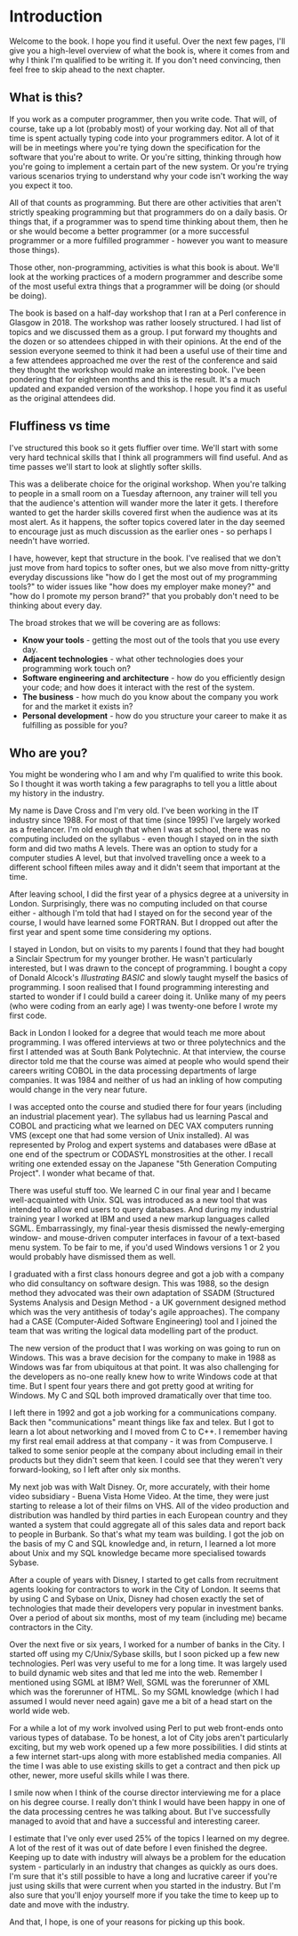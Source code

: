 # Introduction

Welcome to the book. I hope you find it useful. Over the next few pages, I'll
give you a high-level overview of what the book is, where it comes from and
why I think I'm qualified to be writing it. If you don't need convincing,
then feel free to skip ahead to the next chapter.

## What is this?

If you work as a computer programmer, then you write code. That will, of
course, take up a lot (probably most) of your working day. Not all of that
time is spent actually typing code into your programmers editor. A lot of it
will be in meetings where you're tying down the specification for the software
that you're about to write. Or you're sitting, thinking through how you're
going to implement a certain part of the new system. Or you're trying various
scenarios trying to understand why your code isn't working the way you expect
it too.

All of that counts as programming. But there are other activities that aren't
strictly speaking programming but that programmers do on a daily basis. Or
things that, if a programmer was to spend time thinking about them, then he or
she would become a better programmer (or a more successful programmer or
a more fulfilled programmer - however you want to measure those things).

Those other, non-programming, activities is what this book is about. We'll
look at the working practices of a modern programmer and describe some of the
most useful extra things that a programmer will be doing (or should be doing).

The book is based on a half-day workshop that I ran at a Perl conference in
Glasgow in 2018. The workshop was rather loosely structured. I had list of
topics and we discussed them as a group. I put forward my thoughts and the
dozen or so attendees chipped in with their opinions. At the end of the session
everyone seemed to think it had been a useful use of their time and a few
attendees approached me over the rest of the conference and said they thought
the workshop would make an interesting book. I've been pondering that for
eighteen months and this is the result. It's a much updated and expanded
version of the workshop. I hope you find it as useful as the original attendees
did.

## Fluffiness vs time

I've structured this book so it gets fluffier over time. We'll start with some
very hard technical skills that I think all programmers will find useful. And
as time passes we'll start to look at slightly softer skills.

This was a deliberate choice for the original workshop. When you're talking
to people in a small room on a Tuesday afternoon, any trainer will tell you
that the audience's attention will wander more the later it gets. I therefore
wanted to get the harder skills covered first when the audience was at its
most alert. As it happens, the softer topics covered later in the day seemed to
encourage just as much discussion as the earlier ones - so perhaps I needn't
have worried.

I have, however, kept that structure in the book. I've realised that we don't
just move from hard topics to softer ones, but we also move from nitty-gritty
everyday discussions like "how do I get the most out of my programming tools?"
to wider issues like "how does my employer make money?" and "how do I promote
my person brand?" that you probably don't need to be thinking about every day.

The broad strokes that we will be covering are as follows:

* **Know your tools** - getting the most out of the tools that you use every
day.
* **Adjacent technologies** - what other technologies does your programming
work touch on?
* **Software engineering and architecture** - how do you efficiently design
your code; and how does it interact with the rest of the system.
* **The business** - how much do you know about the company you work for and
the market it exists in?
* **Personal development** - how do you structure your career to make it as
fulfilling as possible for you?

## Who are you?

You might be wondering who I am and why I'm qualified to write this book. So
I thought it was worth taking a few paragraphs to tell you a little about my
history in the industry.

My name is Dave Cross and I'm very old. I've been working in the IT industry
since 1988. For most of that time (since 1995) I've largely worked as a
freelancer. I'm old enough that when I was at school, there was no computing
included on the syllabus - even though I stayed on in the sixth form and
did two maths A levels. There was an option to study for a computer studies
A level, but that involved travelling once a week to a different school
fifteen miles away and it didn't seem that important at the time.

After leaving school, I did the first year of a physics degree at a
university in London. Surprisingly, there was no computing included on that
course either - although I'm told that had I stayed on for the second year of
the course, I would have learned some FORTRAN. But I dropped out after the
first year and spent some time considering my options.

I stayed in London, but on visits to my parents I found that they had bought
a Sinclair Spectrum for my younger brother. He wasn't particularly interested,
but I was drawn to the concept of programming. I bought a copy of Donald
Alcock's *Illustrating BASIC* and slowly taught myself the basics of
programming. I soon realised that I found programming interesting and started
to wonder if I could build a career doing it. Unlike many of my peers (who
were coding from an early age) I was twenty-one before I wrote my first code.

Back in London I looked for a degree that would teach me more about
programming. I was offered interviews at two or three polytechnics and the
first I attended was at South Bank Polytechnic. At that interview, the course
director told me that the course was aimed at people who would spend their
careers writing COBOL in the data processing departments of large companies.
It was 1984 and neither of us had an inkling of how computing would change
in the very near future.

I was accepted onto the course and studied there for four years (including
an industrial placement year). The syllabus had us learning Pascal and COBOL
and practicing what we learned on DEC VAX computers running VMS (except one
that had some version of Unix installed). AI was represented by Prolog and
expert systems and databases were dBase at one end of the spectrum or
CODASYL monstrosities at the other. I recall writing one extended
essay on the Japanese "5th Generation Computing Project". I wonder what
became of that.

There was useful stuff too. We learned C in our final year and I became
well-acquainted with Unix. SQL was introduced as a new tool that was
intended to allow end users to query databases. And during my industrial
training year I worked at IBM and used a new markup languages called SGML.
Embarrassingly, my final-year thesis dismissed the newly-emerging window- and
mouse-driven computer interfaces in favour of a text-based menu system. To
be fair to me, if you'd used Windows versions 1 or 2 you would probably have
dismissed them as well.

I graduated with a first class honours degree and got a job with a company
who did consultancy on software design. This was 1988, so the design method
they advocated was their own adaptation of SSADM (Structured Systems Analysis
and Design Method - a UK government designed method which was the very
antithesis of today's agile approaches). The company had a CASE (Computer-Aided
Software Engineering) tool and I joined the team that was writing the logical
data modelling part of the product.

The new version of the product that I was working on was going to run on
Windows. This was a brave decision for the company to make in 1988 as Windows
was far from ubiquitous at that point. It was also challenging for the
developers as no-one really knew how to write Windows code at that time. But
I spent four years there and got pretty good at writing for Windows. My C and
SQL both improved dramatically over that time too.

I left there in 1992 and got a job working for a communications company. Back
then "communications" meant things like fax and telex. But I got to learn a
lot about networking and I moved from C to C++. I remember having my first
real email address at that company - it was from Compuserve. I talked to some
senior people at the company about including email in their products but they
didn't seem that keen. I could see that they weren't very forward-looking, so
I left after only six months.

My next job was with Walt Disney. Or, more accurately, with their home video
subsidiary - Buena Vista Home Video. At the time, they were just starting to
release a lot of their films on VHS. All of the video production and
distribution was handled by third parties in each European country and they
wanted a system that could aggregate all of this sales data and report back
to people in Burbank. So that's what my team was building. I got the job
on the basis of my C and SQL knowledge and, in return, I learned a lot more
about Unix and my SQL knowledge became more specialised towards Sybase.

After a couple of years with Disney, I started to get calls from recruitment
agents looking for contractors to work in the City of London. It seems that
by using C and Sybase on Unix, Disney had chosen exactly the set of
technologies that made their developers very popular in investment banks. Over
a period of about six months, most of my team (including me) became contractors
in the City.

Over the next five or six years, I worked for a number of banks in the City.
I started off using my C/Unix/Sybase skills, but I soon picked up a few new
technologies. Perl was very useful to me for a long time. It was largely used
to build dynamic web sites and that led me into the web. Remember I mentioned
using SGML at IBM? Well, SGML was the forerunner of XML which was the
forerunner of HTML. So my SGML knowledge (which I had assumed I would never
need again) gave me a bit of a head start on the world wide web.

For a while a lot of my work involved using Perl to put web front-ends onto
various types of database. To be honest, a lot of City jobs aren't particularly
exciting, but my web work opened up a few more possibilities. I did stints at
a few internet start-ups along with more established media companies. All the
time I was able to use existing skills to get a contract and then pick up
other, newer, more useful skills while I was there.

I smile now when I think of the course director interviewing me for a place
on his degree course. I really don't think I would have been happy in one of
the data processing centres he was talking about. But I've successfully managed
to avoid that and have a successful and interesting career.

I estimate that I've only ever used 25% of the topics I learned on my degree. A
lot of the rest of it was out of date before I even finished the degree.
Keeping up to date with industry will always be a problem for the education
system - particularly in an industry that changes as quickly as ours does. I'm
sure that it's still possible to have a long and lucrative career if you're
just using skills that were current when you started in the industry. But I'm
also sure that you'll enjoy yourself more if you take the time to keep up to
date and move with the industry.

And that, I hope, is one of your reasons for picking up this book.
